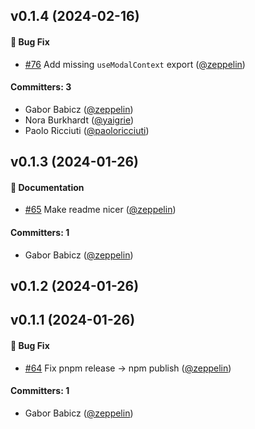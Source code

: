 


## v0.1.4 (2024-02-16)

#### :bug: Bug Fix
* [#76](https://github.com/mainmatter/svelte-promise-modals/pull/76) Add missing `useModalContext` export ([@zeppelin](https://github.com/zeppelin))

#### Committers: 3
- Gabor Babicz ([@zeppelin](https://github.com/zeppelin))
- Nora Burkhardt ([@yaigrie](https://github.com/yaigrie))
- Paolo Ricciuti ([@paoloricciuti](https://github.com/paoloricciuti))

## v0.1.3 (2024-01-26)

#### :memo: Documentation
* [#65](https://github.com/mainmatter/svelte-promise-modals/pull/65) Make readme nicer ([@zeppelin](https://github.com/zeppelin))

#### Committers: 1
- Gabor Babicz ([@zeppelin](https://github.com/zeppelin))

## v0.1.2 (2024-01-26)

## v0.1.1 (2024-01-26)

#### :bug: Bug Fix
* [#64](https://github.com/mainmatter/svelte-promise-modals/pull/64) Fix pnpm release → npm publish ([@zeppelin](https://github.com/zeppelin))

#### Committers: 1
- Gabor Babicz ([@zeppelin](https://github.com/zeppelin))

